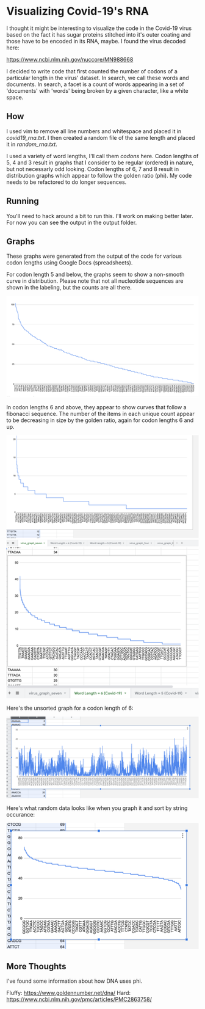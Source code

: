 # Visualizing Covid-19's RNA 
I thought it might be interesting to visualize the code in the Covid-19 virus based on the fact it has sugar proteins stitched into it's outer coating and those have to be encoded in its RNA, maybe. I found the virus decoded here:

https://www.ncbi.nlm.nih.gov/nuccore/MN988668

I decided to write code that first counted the number of codons of a particular length in the virus' dataset. In search, we call these words and documents. In search, a facet is a count of words appearing in a set of 'documents' with 'words' being broken by a given character, like a white space.

## How
I used vim to remove all line numbers and whitespace and placed it in *covid19_rna.txt*. I then created a random file of the same length and placed it in *random_rna.txt*.

I used a variety of word lengths, I'll call them *codons* here. Codon lengths of 5, 4 and 3 result in graphs that I consider to be regular (ordered) in nature, but not necessarly odd looking. Codon lengths of 6, 7 and 8 result in distribution graphs which appear to follow the golden ratio (phi). My code needs to be refactored to do longer sequences.

## Running
You'll need to hack around a bit to run this. I'll work on making better later. For now you can see the output in the output folder.

## Graphs
These graphs were generated from the output of the code for various codon lengths using Google Docs (spreadsheets).

For codon length 5 and below, the graphs seem to show a non-smooth curve in distribution.  Please note that not all nucleotide sequences are shown in the labeling, but the counts are all there.

![word length is 5](https://github.com/kordless/covid19_viz/blob/master/pics/virus_graph_five.png?raw=true)

In codon lengths 6 and above, they appear to show curves that follow a fibonacci sequence. The number of the items in each unique count appear to be decreasing in size by the golden ratio, again for codon lengths 6 and up.

![word length is 7](https://github.com/kordless/covid19_viz/blob/master/pics/virus_graph_seven.png?raw=true)
![word length is 6](https://github.com/kordless/covid19_viz/blob/master/pics/virus_graph_six.png?raw=true)

Here's the unsorted graph for a codon length of 6:

![word length is 6](https://github.com/kordless/covid19_viz/blob/master/pics/unsorted_virus_graph_six.png?raw=true)

Here's what random data looks like when you graph it and sort by string occurance:

![random data - word length is 6](https://github.com/kordless/covid19_viz/blob/master/pics/random_graph.png?raw=true)

## More Thoughts
I've found some information about how DNA uses phi.

Fluffy: https://www.goldennumber.net/dna/
Hard: https://www.ncbi.nlm.nih.gov/pmc/articles/PMC2863758/
